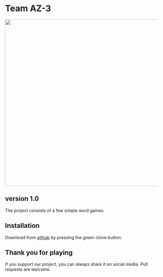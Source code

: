 # Team AZ-3

<img src="https://cdn.discordapp.com/attachments/776066171785969684/810824663256399892/logo_banner.gif" width="550px">

**version 1.0**
---
The project consists of a few simple word games.

## Installation

Download from [github](https://github.com/VYKostova19/AZ-3.git) by pressing the green clone button. 

## Thank you for playing
If you support our project, you can always share it on social media. Pull requests are welcome.
